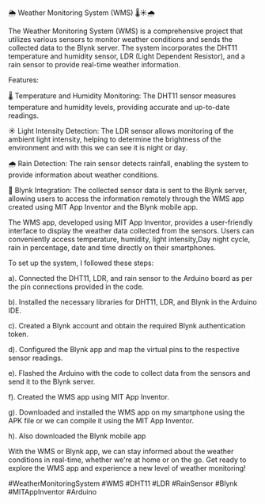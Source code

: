 🌦️ Weather Monitoring System (WMS) 🌡️☀️🌧️

The Weather Monitoring System (WMS) is a comprehensive project that utilizes various sensors to monitor weather conditions and sends the collected data to the Blynk server. The system incorporates the DHT11 temperature and humidity sensor, LDR (Light Dependent Resistor), and a rain sensor to provide real-time weather information.

Features:

🌡️ Temperature and Humidity Monitoring: The DHT11 sensor measures temperature and humidity levels, providing accurate and up-to-date readings.

☀️ Light Intensity Detection: The LDR sensor allows monitoring of the ambient light intensity, helping to determine the brightness of the environment and with this we can see it is night or day.

🌧️ Rain Detection: The rain sensor detects rainfall, enabling the system to provide information about weather conditions.

📡 Blynk Integration: The collected sensor data is sent to the Blynk server, allowing users to access the information remotely through the WMS app created using MIT App Inventor and the Blynk mobile app.

The WMS app, developed using MIT App Inventor, provides a user-friendly interface to display the weather data collected from the sensors. Users can conveniently access temperature, humidity, light intensity,Day night cycle, rain in percentage, date and time directly on their smartphones.

To set up the system, I followed these steps:

a).  Connected the DHT11, LDR, and rain sensor to the Arduino board as per the pin connections provided in the code.

b).  Installed the necessary libraries for DHT11, LDR, and Blynk in the Arduino IDE.

c).  Created a Blynk account and obtain the required Blynk authentication token.

d).  Configured the Blynk app and map the virtual pins to the respective sensor readings.

e).  Flashed the Arduino with the code to collect data from the sensors and send it to the Blynk server.

f).  Created the WMS app using MIT App Inventor.

g).  Downloaded and installed the WMS app on my smartphone using the APK file or we can compile it using the MIT App Inventor.

h).  Also downloaded the Blynk mobile app

With the WMS or Blynk app, we can stay informed about the weather conditions in real-time, whether we're at home or on the go. Get ready to explore the WMS app and experience a new level of weather monitoring!

#WeatherMonitoringSystem #WMS #DHT11 #LDR #RainSensor #Blynk #MITAppInventor #Arduino


